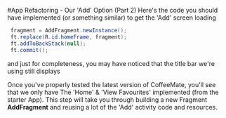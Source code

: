 #App Refactoring - Our 'Add' Option (Part 2)
Here's the code you should have implemented (or something similar) to get the 'Add' screen loading

~~~java
 fragment = AddFragment.newInstance();
 ft.replace(R.id.homeFrame, fragment);
 ft.addToBackStack(null);
 ft.commit();
~~~

and just for completeness, you may have noticed that the title bar we're using still displays



Once you've properly tested the latest version of CoffeeMate, you'll see that we only have The 'Home' & 'View Favourites' implemented (from the starter App). This step will take you through building a new Fragment <b>AddFragment</b> and reusing a lot of the 'Add' activity code and resources. 
